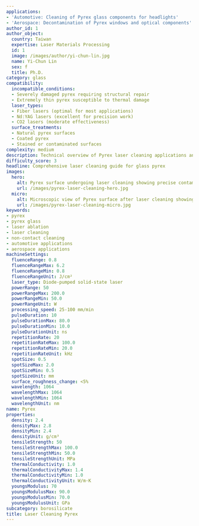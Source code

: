 ```yaml
---
applications:
- 'Automotive: Cleaning of Pyrex glass components for headlights'
- 'Aerospace: Decontamination of Pyrex windows and optical components'
author_id: 1
author_object:
  country: Taiwan
  expertise: Laser Materials Processing
  id: 1
  image: /images/author/yi-chun-lin.jpg
  name: Yi-Chun Lin
  sex: f
  title: Ph.D.
category: glass
compatibility:
  incompatible_conditions:
  - Severely damaged pyrex requiring structural repair
  - Extremely thin pyrex susceptible to thermal damage
  laser_types:
  - Fiber lasers (optimal for most applications)
  - Nd:YAG lasers (excellent for precision work)
  - CO2 lasers (moderate effectiveness)
  surface_treatments:
  - Natural pyrex surfaces
  - Coated pyrex
  - Stained or contaminated surfaces
complexity: medium
description: Technical overview of Pyrex laser cleaning applications and parameters
difficulty_score: 3
headline: Comprehensive laser cleaning guide for glass pyrex
images:
  hero:
    alt: Pyrex surface undergoing laser cleaning showing precise contamination removal
    url: /images/pyrex-laser-cleaning-hero.jpg
  micro:
    alt: Microscopic view of Pyrex surface after laser cleaning showing detailed surface structure
    url: /images/pyrex-laser-cleaning-micro.jpg
keywords:
- pyrex
- pyrex glass
- laser ablation
- laser cleaning
- non-contact cleaning
- automotive applications
- aerospace applications
machineSettings:
  fluenceRange: 0.8
  fluenceRangeMax: 6.2
  fluenceRangeMin: 0.8
  fluenceRangeUnit: J/cm²
  laser_type: Diode-pumped solid-state laser
  powerRange: 50
  powerRangeMax: 200.0
  powerRangeMin: 50.0
  powerRangeUnit: W
  processing_speed: 25-100 mm/min
  pulseDuration: 10
  pulseDurationMax: 80.0
  pulseDurationMin: 10.0
  pulseDurationUnit: ns
  repetitionRate: 20
  repetitionRateMax: 100.0
  repetitionRateMin: 20.0
  repetitionRateUnit: kHz
  spotSize: 0.5
  spotSizeMax: 2.0
  spotSizeMin: 0.5
  spotSizeUnit: mm
  surface_roughness_change: <5%
  wavelength: 1064
  wavelengthMax: 1064
  wavelengthMin: 1064
  wavelengthUnit: nm
name: Pyrex
properties:
  density: 2.4
  densityMax: 2.8
  densityMin: 2.4
  densityUnit: g/cm³
  tensileStrength: 50
  tensileStrengthMax: 100.0
  tensileStrengthMin: 50.0
  tensileStrengthUnit: MPa
  thermalConductivity: 1.0
  thermalConductivityMax: 1.4
  thermalConductivityMin: 1.0
  thermalConductivityUnit: W/m·K
  youngsModulus: 70
  youngsModulusMax: 90.0
  youngsModulusMin: 70.0
  youngsModulusUnit: GPa
subcategory: borosilicate
title: Laser Cleaning Pyrex
---
```

